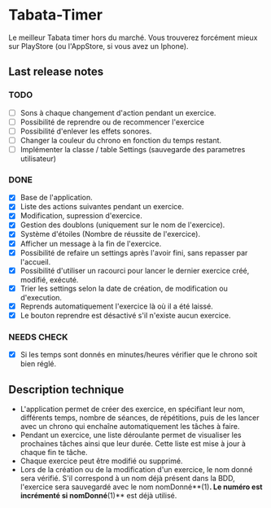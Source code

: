 # Tabata-Timer

Le meilleur Tabata timer hors du marché. Vous trouverez forcément mieux sur PlayStore (ou
l'AppStore, si vous avez un Iphone).

## Last release notes

### TODO

- [ ] Sons à chaque changement d'action pendant un exercice.
- [ ] Possibilité de reprendre ou de recommencer l'exercice
- [ ] Possibilité d'enlever les effets sonores.
- [ ] Changer la couleur du chrono en fonction du temps restant.
- [ ] Implémenter la classe / table Settings (sauvegarde des parametres utilisateur)

### DONE

- [X] Base de l'application.
- [X] Liste des actions suivantes pendant un exercice.
- [X] Modification, supression d'exercice.
- [X] Gestion des doublons (uniquement sur le nom de l'exercice).
- [X] Système d'étoiles (Nombre de réussite de l'exercice).
- [X] Afficher un message à la fin de l'exercice.
- [X] Possibilité de refaire un settings après l'avoir fini, sans repasser par l'accueil.
- [X] Possibilité d'utiliser un racourci pour lancer le dernier exercice créé, modifié, exécuté.
- [X] Trier les settings selon la date de création, de modification ou d'execution.
- [X] Reprends automatiquement l'exercice là où il a été laissé.
- [X] Le bouton reprendre est désactivé s'il n'existe aucun exercice.

### NEEDS CHECK

- [X] Si les temps sont donnés en minutes/heures vérifier que le chrono soit bien réglé.

## Description technique

- L'application permet de créer des exercice, en spécifiant leur nom, différents temps, nombre de
  séances, de répétitions, puis de les lancer avec un chrono qui enchaîne automatiquement les tâches
  à faire.
- Pendant un exercice, une liste déroulante permet de visualiser les prochaines tâches ainsi que leur
  durée. Cette liste est mise à jour à chaque fin te tâche.
- Chaque exercice peut être modifié ou supprimé.
- Lors de la création ou de la modification d'un exercice, le nom donné sera vérifié. S'il correspond
  à un nom déjà présent dans la BDD, l'exercice sera sauvegardé avec le nom
  nomDonné**(1)**. Le numéro est incrémenté si nomDonné**(1)** est déjà utilisé.
